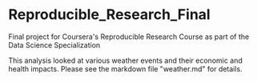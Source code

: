 # Reproducible_Research_Final
Final project for Coursera's Reproducible Research Course as part of the Data Science Specialization

This analysis looked at various weather events and their economic and health impacts. Please see the markdown file "weather.md" for details.
